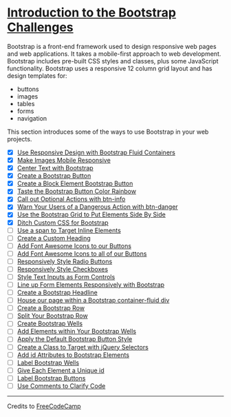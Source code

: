 # [Introduction to the Bootstrap Challenges](https://learn.freecodecamp.org/front-end-libraries/bootstrap)

Bootstrap is a front-end framework used to design responsive web pages and web applications. It takes a mobile-first approach to web development. Bootstrap includes pre-built CSS styles and classes, plus some JavaScript functionality. Bootstrap uses a responsive 12 column grid layout and has design templates for:

- buttons
- images
- tables
- forms
- navigation

This section introduces some of the ways to use Bootstrap in your web projects.

- [x] [Use Responsive Design with Bootstrap Fluid Containers](01-use-responsive-design-with-bootstrap-fluid-containers.md)
- [x] [Make Images Mobile Responsive](02-make-images-mobile-responsive.md)
- [x] [Center Text with Bootstrap](03-center-text-with-bootstrap.md)
- [x] [Create a Bootstrap Button](04-create-a-bootstrap-button.md)
- [x] [Create a Block Element Bootstrap Button](05-create-a-block-element-bootstrap-button.md)
- [x] [Taste the Bootstrap Button Color Rainbow](06-taste-the-bootstrap-button-color-rainbow.md)
- [x] [Call out Optional Actions with btn-info](07-call-out-optional-actions-with-btn-info.md)
- [x] [Warn Your Users of a Dangerous Action with btn-danger](08-warn-your-users-of-a-dangerous-action-with-btn-danger.md)
- [x] [Use the Bootstrap Grid to Put Elements Side By Side](09-use-the-bootstrap-grid-to-put-elements-side-by-side.md)
- [x] [Ditch Custom CSS for Bootstrap](10-ditch-custom-css-for-bootstrap.md)
- [ ] [Use a span to Target Inline Elements](11-use-a-span-to-target-inline-elements.md)
- [ ] [Create a Custom Heading](12-create-a-custom-heading.md)
- [ ] [Add Font Awesome Icons to our Buttons](13-add-font-awesome-icons-to-our-buttons.md)
- [ ] [Add Font Awesome Icons to all of our Buttons](14-add-font-awesome-icons-to-all-of-our-buttons.md)
- [ ] [Responsively Style Radio Buttons](15-responsively-style-radio-buttons.md)
- [ ] [Responsively Style Checkboxes](16-responsively-style-checkboxes.md)
- [ ] [Style Text Inputs as Form Controls](17-style-text-inputs-as-form-controls.md)
- [ ] [Line up Form Elements Responsively with Bootstrap](18-line-up-form-elements-responsively-with-bootstrap.md)
- [ ] [Create a Bootstrap Headline](19-create-a-bootstrap-headline.md)
- [ ] [House our page within a Bootstrap container-fluid div](20-house-our-page-within-a-bootstrap-container-fluid-div.md)
- [ ] [Create a Bootstrap Row](21-create-a-bootstrap-row.md)
- [ ] [Split Your Bootstrap Row](22-split-your-bootstrap-row.md)
- [ ] [Create Bootstrap Wells](23-create-bootstrap-wells.md)
- [ ] [Add Elements within Your Bootstrap Wells](24-add-elements-within-your-bootstrap-wells.md)
- [ ] [Apply the Default Bootstrap Button Style](25-apply-the-default-bootstrap-button-style.md)
- [ ] [Create a Class to Target with jQuery Selectors](26-create-a-class-to-target-with-jquery-selectors.md)
- [ ] [Add id Attributes to Bootstrap Elements](27-add-id-attributes-to-bootstrap-elements.md)
- [ ] [Label Bootstrap Wells](28-label-bootstrap-wells.md)
- [ ] [Give Each Element a Unique id](29-give-each-element-a-unique-id-md)
- [ ] [Label Bootstrap Buttons](30-label-bootstrap-buttons.md)
- [ ] [Use Comments to Clarify Code](31-use-comments-to-clarify-code.md)

---

Credits to [FreeCodeCamp](https://www.freecodecamp.org/)
